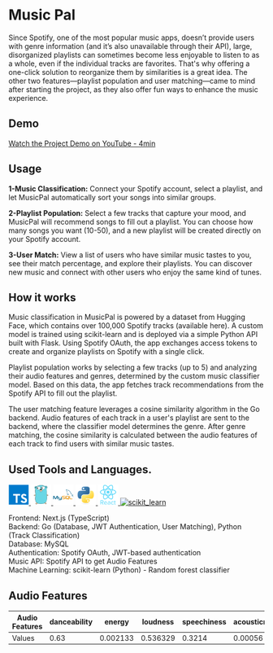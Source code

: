 
# Music Pal

Since Spotify, one of the most popular music apps, doesn’t provide users with genre information (and it’s also unavailable through their API), large, disorganized playlists can sometimes become less enjoyable to listen to as a whole, even if the individual tracks are favorites. That's why offering a one-click solution to reorganize them by similarities is a great idea. The other two features—playlist population and user matching—came to mind after starting the project, as they also offer fun ways to enhance the music experience.

## Demo
[Watch the Project Demo on YouTube - 4min](https://youtu.be/tmbCshX3Yeo)

## Usage
**1-Music Classification:** Connect your Spotify account, select a playlist, and let MusicPal automatically sort your songs into similar groups.

**2-Playlist Population:** Select a few tracks that capture your mood, and MusicPal will recommend songs to fill out a playlist. You can choose how many songs you want (10-50), and a new playlist will be created directly on your Spotify account.

**3-User Match:** View a list of users who have similar music tastes to you, see their match percentage, and explore their playlists. You can discover new music and connect with other users who enjoy the same kind of tunes.

## How it works
Music classification in MusicPal is powered by a dataset from Hugging Face, which contains over 100,000 Spotify tracks (available here). A custom model is trained using scikit-learn and is deployed via a simple Python API built with Flask. Using Spotify OAuth, the app exchanges access tokens to create and organize playlists on Spotify with a single click.

Playlist population works by selecting a few tracks (up to 5) and analyzing their audio features and genres, determined by the custom music classifier model. Based on this data, the app fetches track recommendations from the Spotify API to fill out the playlist.

The user matching feature leverages a cosine similarity algorithm in the Go backend. Audio features of each track in a user's playlist are sent to the backend, where the classifier model determines the genre. After genre matching, the cosine similarity is calculated between the audio features of each track to find users with similar music tastes.

## Used Tools and Languages.
<p align="left"> <a href="https://www.typescriptlang.org/" target="_blank" rel="noreferrer"> <img src="https://raw.githubusercontent.com/devicons/devicon/master/icons/typescript/typescript-original.svg" alt="typescript" width="40" height="40"/> </a> <a href="https://golang.org" target="_blank" rel="noreferrer"> <img src="https://raw.githubusercontent.com/devicons/devicon/master/icons/go/go-original.svg" alt="go" width="40" height="40"/> </a> <a href="https://www.mysql.com/" target="_blank" rel="noreferrer"> <img src="https://raw.githubusercontent.com/devicons/devicon/master/icons/mysql/mysql-original-wordmark.svg" alt="mysql" width="40" height="40"/> </a> <a href="https://www.python.org" target="_blank" rel="noreferrer"> <img src="https://raw.githubusercontent.com/devicons/devicon/master/icons/python/python-original.svg" alt="python" width="40" height="40"/> </a> <a href="https://reactjs.org/" target="_blank" rel="noreferrer"> <img src="https://raw.githubusercontent.com/devicons/devicon/master/icons/react/react-original-wordmark.svg" alt="react" width="40" height="40"/> </a> <a href="https://scikit-learn.org/" target="_blank" rel="noreferrer"> <img src="https://upload.wikimedia.org/wikipedia/commons/0/05/Scikit_learn_logo_small.svg" alt="scikit_learn" width="40" height="40"/> </a>  </p>

Frontend: Next.js (TypeScript)  
Backend: Go (Database, JWT Authentication, User Matching), Python (Track Classification)  
Database: MySQL  
Authentication: Spotify OAuth, JWT-based authentication  
Music API: Spotify API to get Audio Features  
Machine Learning: scikit-learn (Python) - Random forest classifier  

## Audio Features
Audio Features | danceability | energy | loudness | speechiness | acousticness | insturmentalness | liveness | valence | tempo |
--- | --- | --- | --- |--- |--- |--- |--- |--- |--- |
Values | 0.63 | 0.002133 | 0.536329 | 0.3214 | 0.00056 | 0.7897 | 0.9965 | 0.675 | 0.00045 |

